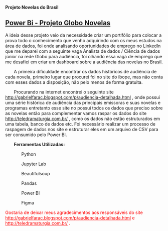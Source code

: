 <p><strong>Projeto Novelas do Brasil</strong></p>
<h2><a href="https://app.powerbi.com/view?r=eyJrIjoiNmM2NjI4NmYtYzNiMC00OGM3LTllZmUtMDdiMGMwZDVmYTFjIiwidCI6IjRhZDg5MTMyLWFmZWQtNDdhNC1hZjA3LWE4NDYxZTU0NmQ0NCJ9">Power Bi - Projeto Globo Novelas</a></h2>

<p>A ideia desse projeto veio da necessidade criar um portif&oacute;lio para colocar a prova todo o conhecimento que venho adquirindo com os meus estudos na &aacute;rea de dados, foi onde analisando oportunidades de emprego no LinkedIn que me deparei com a seguinte vaga Analista de dados / Ci&ecirc;ncia de dados j&uacute;nior na rede Globo para audi&ecirc;ncia, foi olhando essa vaga de emprego que me desafiei em criar um dashboard sobre a audi&ecirc;ncia das novelas no Brasil.</p>
<p>&nbsp; &nbsp; &nbsp; &nbsp;A primeira dificuldade encontrar os dados hist&oacute;ricos de audi&ecirc;ncia de cada novela, primeiro lugar que procurei foi no site do ibope, mas n&atilde;o conta com esses dados a disposi&ccedil;&atilde;o, n&atilde;o pelo menos de forma gratuita.</p>
<p>&nbsp; &nbsp; &nbsp; &nbsp;Procurando na internet encontrei o seguinte site <a href="http://gabrielfarac.blogspot.com/p/audiencia-detalhada.html">http://gabrielfarac.blogspot.com/p/audiencia-detalhada.html</a> , onde possui uma s&eacute;rie hist&oacute;rica de audi&ecirc;ncia das principais emissoras e suas novelas e programas entretanto esse site no possui todos os dados que preciso sobre as novelas ent&atilde;o para complementar vamos raspar os dados do site <a href="http://teledramaturgia.com.br/">http://teledramaturgia.com.br/</a> , como os dados n&atilde;o est&atilde;o estruturados em uma tabela, banco de dados etc. Foi necess&aacute;rio realizar um processo de raspagem de dados nos site e estruturar eles em um arquivo de CSV para ser consumido pelo Power BI.&nbsp; &nbsp; &nbsp;&nbsp;</p>
<p>&nbsp; &nbsp; &nbsp; &nbsp;<strong>Ferramentas Utilizadas:</strong></p>
<p>&nbsp; &nbsp; &nbsp; &nbsp; &nbsp; &nbsp; &nbsp;Python</p>
<p>&nbsp;&nbsp;&nbsp;&nbsp;&nbsp;&nbsp;&nbsp;&nbsp;&nbsp;&nbsp;&nbsp; &nbsp;Jupyter Lab</p>
<p>&nbsp; &nbsp; &nbsp; &nbsp; &nbsp; &nbsp; &nbsp;Beautifulsoup</p>
<p>&nbsp; &nbsp; &nbsp; &nbsp; &nbsp; &nbsp; &nbsp;Pandas&nbsp;</p>
<p>&nbsp; &nbsp; &nbsp; &nbsp; &nbsp; &nbsp; &nbsp;Power BI</p>
<p>&nbsp; &nbsp; &nbsp; &nbsp; &nbsp; &nbsp; &nbsp;Figma</p>
<p><span style="color: #ff0000;">Gostaria de deixar meus agradecimentos aos respons&aacute;veis do site <a style="color: #ff0000;" href="http://gabrielfarac.blogspot.com/p/audiencia-detalhada.html">http://gabrielfarac.blogspot.com/p/audiencia-detalhada.html</a> e <a style="color: #ff0000;" href="http://teledramaturgia.com.br/">http://teledramaturgia.com.br/</a> .</span></p>
